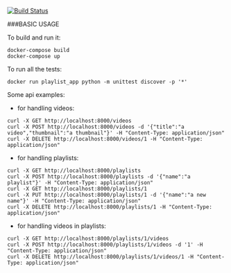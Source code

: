 [![Build Status](https://travis-ci.org/steeeveb/playlist.svg?branch=master)](https://travis-ci.org/steeeveb/playlist)

###BASIC USAGE

To build and run it:
```
docker-compose build
docker-compose up
```
To run all the tests:
```
docker run playlist_app python -m unittest discover -p '*'
```

Some api examples:

- for handling videos:
```
curl -X GET http://localhost:8000/videos
curl -X POST http://localhost:8000/videos -d '{"title":"a video","thumbnail":"a thumbnail"}' -H "Content-Type: application/json" 
curl -X DELETE http://localhost:8000/videos/1 -H "Content-Type: application/json" 
```

- for handling playlists:
```
curl -X GET http://localhost:8000/playlists
curl -X POST http://localhost:8000/playlists -d '{"name":"a playlist"}' -H "Content-Type: application/json" 
curl -X GET http://localhost:8000/playlists/1
curl -X PUT http://localhost:8000/playlists/1 -d '{"name":"a new name"}' -H "Content-Type: application/json" 
curl -X DELETE http://localhost:8000/playlists/1 -H "Content-Type: application/json" 
```

- for handling videos in playlists:
```
curl -X GET http://localhost:8000/playlists/1/videos
curl -X POST http://localhost:8000/playlists/1/videos -d '1' -H "Content-Type: application/json" 
curl -X DELETE http://localhost:8000/playlists/1/videos/1 -H "Content-Type: application/json"
```

